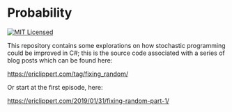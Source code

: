 Probability
=======

[![MIT Licensed](https://img.shields.io/badge/license-MIT-blue.svg?style=flat-square)](LICENSE.md)

This repository contains some explorations on how stochastic programming could be improved in C#; this is the source code associated with a series of blog posts which can be found here:

https://ericlippert.com/tag/fixing_random/

Or start at the first episode, here:

https://ericlippert.com/2019/01/31/fixing-random-part-1/
